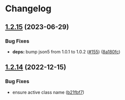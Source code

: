 # Changelog

## [1.2.15](https://github.com/manuelhenke/ios-calculator-for-web/compare/v1.2.14...v1.2.15) (2023-06-29)


### Bug Fixes

* **deps:** bump json5 from 1.0.1 to 1.0.2 ([#155](https://github.com/manuelhenke/ios-calculator-for-web/issues/155)) ([8a180fc](https://github.com/manuelhenke/ios-calculator-for-web/commit/8a180fc3e113f1abd83669cdc0f24524fc65c2db))

## [1.2.14](https://github.com/manuelhenke/ios-calculator-for-web/compare/v1.2.13...v1.2.14) (2022-12-15)


### Bug Fixes

* ensure active class name ([b21fbf7](https://github.com/manuelhenke/ios-calculator-for-web/commit/b21fbf783225f97eb8b88bd7c372bb4490ac0e3e))
